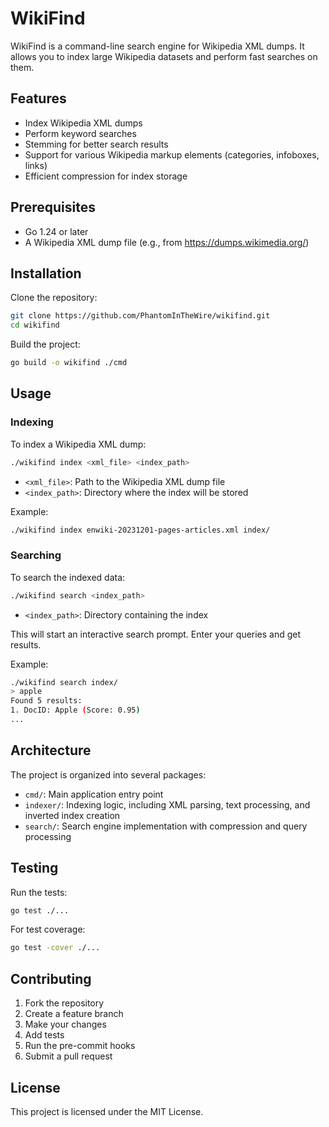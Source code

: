 # WikiFind

WikiFind is a command-line search engine for Wikipedia XML dumps. It allows you to index large Wikipedia datasets and perform fast searches on them.

## Features

- Index Wikipedia XML dumps
- Perform keyword searches
- Stemming for better search results
- Support for various Wikipedia markup elements (categories, infoboxes, links)
- Efficient compression for index storage

## Prerequisites

- Go 1.24 or later
- A Wikipedia XML dump file (e.g., from https://dumps.wikimedia.org/)

## Installation

Clone the repository:

```bash
git clone https://github.com/PhantomInTheWire/wikifind.git
cd wikifind
```

Build the project:

```bash
go build -o wikifind ./cmd
```

## Usage

### Indexing

To index a Wikipedia XML dump:

```bash
./wikifind index <xml_file> <index_path>
```

- `<xml_file>`: Path to the Wikipedia XML dump file
- `<index_path>`: Directory where the index will be stored

Example:

```bash
./wikifind index enwiki-20231201-pages-articles.xml index/
```

### Searching

To search the indexed data:

```bash
./wikifind search <index_path>
```

- `<index_path>`: Directory containing the index

This will start an interactive search prompt. Enter your queries and get results.

Example:

```bash
./wikifind search index/
> apple
Found 5 results:
1. DocID: Apple (Score: 0.95)
...
```

## Architecture

The project is organized into several packages:

- `cmd/`: Main application entry point
- `indexer/`: Indexing logic, including XML parsing, text processing, and inverted index creation
- `search/`: Search engine implementation with compression and query processing

## Testing

Run the tests:

```bash
go test ./...
```

For test coverage:

```bash
go test -cover ./...
```

## Contributing

1. Fork the repository
2. Create a feature branch
3. Make your changes
4. Add tests
5. Run the pre-commit hooks
6. Submit a pull request

## License

This project is licensed under the MIT License.
